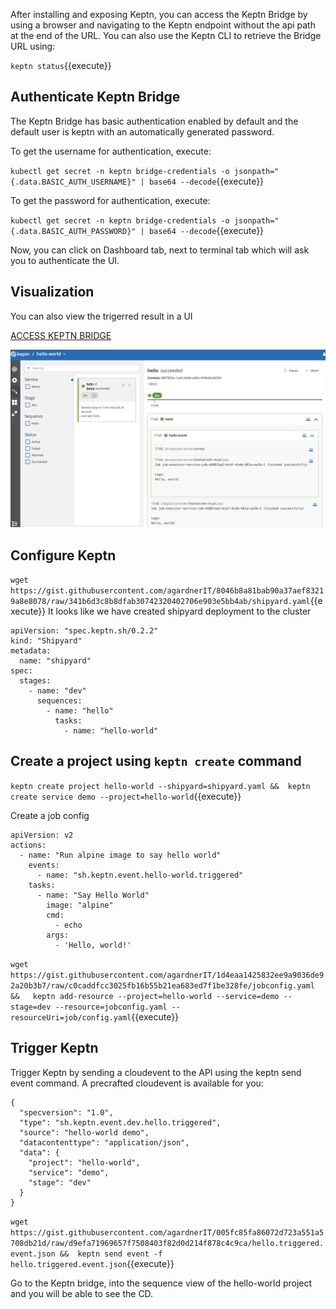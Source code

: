 After installing and exposing Keptn, you can access the Keptn Bridge by using a browser and navigating to the Keptn endpoint without the api path at the end of the URL. You can also use the Keptn CLI to retrieve the Bridge URL using:

`keptn status`{{execute}}

## Authenticate Keptn Bridge

The Keptn Bridge has basic authentication enabled by default and the default user is keptn with an automatically generated password.

To get the username for authentication, execute:

`kubectl get secret -n keptn bridge-credentials -o jsonpath="{.data.BASIC_AUTH_USERNAME}" | base64 --decode`{{execute}}

To get the password for authentication, execute:

`kubectl get secret -n keptn bridge-credentials -o jsonpath="{.data.BASIC_AUTH_PASSWORD}" | base64 --decode`{{execute}}

Now, you can click on Dashboard tab, next to terminal tab which will ask you to authenticate the UI.

## Visualization 

You can also view the trigerred result in a UI

[ACCESS KEPTN BRIDGE]({{TRAFFIC_HOST1_80}})

![UI View](./assets/keptn-hello-world.jpg)

## Configure Keptn

`wget https://gist.githubusercontent.com/agardnerIT/8046b8a81bab90a37aef83219a8e8078/raw/341b6d3c8b8dfab30742320402706e903e5bb4ab/shipyard.yaml`{{execute}}
It looks like we have created shipyard deployment to the cluster

```
apiVersion: "spec.keptn.sh/0.2.2"
kind: "Shipyard"
metadata:
  name: "shipyard"
spec:
  stages:
    - name: "dev"
      sequences:
        - name: "hello"
          tasks:
            - name: "hello-world"
```
<!-- ## Create Github stuff
- Create a GitHub PAT with full repo scope. Keptn will use this token to ensure all files and changes are synced to the upstream repo.
- Create a blank (uninitialised) repository for Keptn to work with. Do not add any files (not even a readme)
- Set some environment variables like below

`export GIT_USER=<YourGitUsername>
export GIT_REPO=https://github.com/<YourGitUserName>/<YourRepo>
export GIT_TOKEN=ghp_****` -->

## Create a project using `keptn create` command

<!-- --git-user=$GIT_USER --git-remote-url=$GIT_REPO --git-token=$GIT_TOKEN -->

`keptn create project hello-world --shipyard=shipyard.yaml && 
keptn create service demo --project=hello-world`{{execute}}

Create a job config

```
apiVersion: v2
actions:
  - name: "Run alpine image to say hello world"
    events:
      - name: "sh.keptn.event.hello-world.triggered"
    tasks:
      - name: "Say Hello World"
        image: "alpine"
        cmd:
          - echo
        args:
          - 'Hello, world!'
```

`wget https://gist.githubusercontent.com/agardnerIT/1d4eaa1425832ee9a9036de92a20b3b7/raw/c0caddfcc3025fb16b55b21ea683ed7f1be328fe/jobconfig.yaml &&  
keptn add-resource --project=hello-world --service=demo --stage=dev --resource=jobconfig.yaml --resourceUri=job/config.yaml`{{execute}}

## Trigger Keptn

Trigger Keptn by sending a cloudevent to the API using the keptn send event command. A precrafted cloudevent is available for you:

```
{
  "specversion": "1.0",
  "type": "sh.keptn.event.dev.hello.triggered",
  "source": "hello-world demo",
  "datacontenttype": "application/json",
  "data": {
    "project": "hello-world",
    "service": "demo",
    "stage": "dev"
  }
}
```

`wget https://gist.githubusercontent.com/agardnerIT/005fc85fa86072d723a551a5708db21d/raw/d9efa71969657f7508403f82d0d214f878c4c9ca/hello.triggered.event.json && 
keptn send event -f hello.triggered.event.json`{{execute}}

Go to the Keptn bridge, into the sequence view of the hello-world project and you will be able to see the CD.
